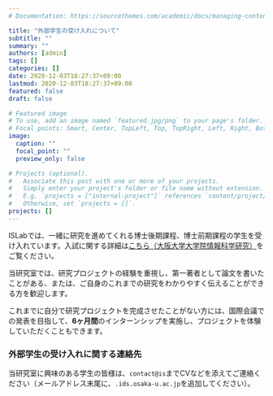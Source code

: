 ```yaml
---
# Documentation: https://sourcethemes.com/academic/docs/managing-content/

title: "外部学生の受け入れについて"
subtitle: ""
summary: ""
authors: [admin]
tags: []
categories: []
date: 2020-12-03T18:27:37+09:00
lastmod: 2020-12-03T18:27:37+09:00
featured: false
draft: false

# Featured image
# To use, add an image named `featured.jpg/png` to your page's folder.
# Focal points: Smart, Center, TopLeft, Top, TopRight, Left, Right, BottomLeft, Bottom, BottomRight.
image:
  caption: ""
  focal_point: ""
  preview_only: false

# Projects (optional).
#   Associate this post with one or more of your projects.
#   Simply enter your project's folder or file name without extension.
#   E.g. `projects = ["internal-project"]` references `content/project/deep-learning/index.md`.
#   Otherwise, set `projects = []`.
projects: []
---
```


ISLabでは、一緒に研究を進めてくれる博士後期課程、博士前期課程の学生を受け入れています。入試に関する詳細は[こちら（大阪大学大学院情報科学研究）](https://www.ist.osaka-u.ac.jp/japanese/admission/)をご覧ください。

当研究室では、研究プロジェクトの経験を重視し、第一著者として論文を書いたことがある、または、ご自身のこれまでの研究をわかりやすく伝えることができる方を歓迎します。

これまでに自分で研究プロジェクトを完成させたことがない方には、国際会議での発表を目指して、**6ヶ月間**のインターンシップを実施し、プロジェクトを体験していただくこともできます。


### 外部学生の受け入れに関する連絡先
当研究室に興味のある学生の皆様は、`contact@is`までCVなどを添えてご連絡ください（メールアドレス末尾に、`.ids.osaka-u.ac.jp`を追加してください）。 

